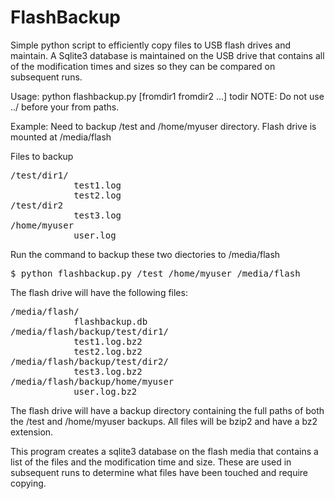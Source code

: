# FlashBackup
Simple python script to efficiently copy files to USB flash drives and maintain.  A Sqlite3 database is maintained on the USB drive that contains all of the modification times and sizes so they can be compared on subsequent runs.

Usage: python flashbackup.py [fromdir1 fromdir2 ...] todir
NOTE: Do not use ../ before your from paths.

Example: Need to backup /test and /home/myuser directory.  Flash drive is mounted at /media/flash

Files to backup
<pre>
/test/dir1/
            test1.log
            test2.log
/test/dir2
            test3.log
/home/myuser
            user.log
</pre>
Run the command to backup these two diectories to /media/flash
<pre>
$ python flashbackup.py /test /home/myuser /media/flash
</pre>
The flash drive will have the following files:
<pre>
/media/flash/
            flashbackup.db
/media/flash/backup/test/dir1/
            test1.log.bz2
            test2.log.bz2
/media/flash/backup/test/dir2/
            test3.log.bz2
/media/flash/backup/home/myuser
            user.log.bz2
</pre>

The flash drive will have a backup directory containing the full paths of both the /test and /home/myuser backups.
All files will be bzip2 and have a bz2 extension.

This program creates a sqlite3 database on the flash media that contains a list of the files and the
modification time and size.  These are used in subsequent runs to determine what files have been touched and require copying.

